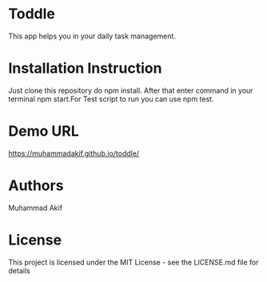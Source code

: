 # Toddle
This app helps you in your daily task management.

# Installation Instruction
Just clone this repository do npm install. After that enter command in your terminal npm start.For Test script to run you can use npm test.

# Demo URL
https://muhammadakif.github.io/toddle/


# Authors
Muhammad Akif

# License
This project is licensed under the MIT License - see the LICENSE.md file for details
